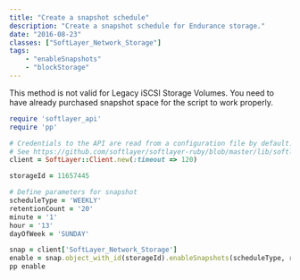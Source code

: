 ```yaml
---
title: "Create a snapshot schedule"
description: "Create a snapshot schedule for Endurance storage."
date: "2016-08-23"
classes: ["SoftLayer_Network_Storage"]
tags:
    - "enableSnapshots"
    - "blockStorage"
---
```


This method is not valid for Legacy iSCSI Storage Volumes. You need to have already purchased snapshot space for the script to work properly.

```ruby
require 'softlayer_api'
require 'pp'

# Credentials to the API are read from a configuration file by default.
# See https://github.com/softlayer/softlayer-ruby/blob/master/lib/softlayer/Config.rb#L11-L44
client = SoftLayer::Client.new(:timeout => 120)

storageId = 11657445

# Define parameters for snapshot
scheduleType = 'WEEKLY'
retentionCount = '20'
minute = '1'
hour = '13'
dayOfWeek = 'SUNDAY'

snap = client['SoftLayer_Network_Storage']
enable = snap.object_with_id(storageId).enableSnapshots(scheduleType, retentionCount, minute, hour, dayOfWeek)
pp enable 
```
